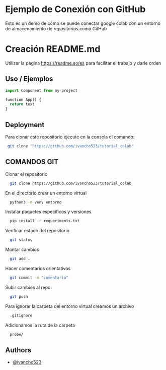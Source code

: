 
# Ejemplo de Conexión con GitHub

Esto es un demo de cómo se puede conectar google colab con un entorno de almacenamiento de repositorios como GitHub

# Creación README.md

Utilizar la página https://readme.so/es para facilitar el trabajo y darle orden


## Uso / Ejemplos

```python
import Component from my-project

function App() {
  return text
}
```

## Deployment
Para clonar este repositorio ejecute en la consola el comando:
```bash
 git clone "https://github.com/ivancho523/tutorial_colab"
```

## COMANDOS GIT

Clonar el repositorio

```bash
  git clone https://github.com/ivancho523/tutorial_colab
```

En el directorio crear un entorno virtual

```bash
  python3 -m venv entorno
```

Instalar paquetes específicos y versiones

```bash
  pip install -r requeriments.txt
```

Verificar estado del repositorio
   
```bash
  git status
```

Montar cambios         

```bash
  git add .                     
```


Hacer comentarios orientativos                  

```bash
  git commit -m "comentario"
```

Subir cambios al repo                  

```bash
  git push 
```

Para ignorar la carpeta del entorno virtual creamos un archivo                  

```bash
  .gitignore
```

Adicionamos la ruta de la carpeta
```bash
  probe/
```

## Authors

- [@ivancho523](https://github.com/ivancho523)

